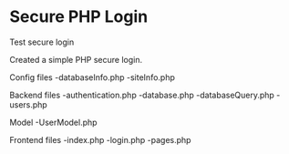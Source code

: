 Secure PHP Login
================

Test secure login

Created a simple PHP secure login.

Config files
-databaseInfo.php
-siteInfo.php

Backend files
-authentication.php
-database.php
-databaseQuery.php
-users.php

Model
-UserModel.php

Frontend files
-index.php
-login.php
-pages.php
